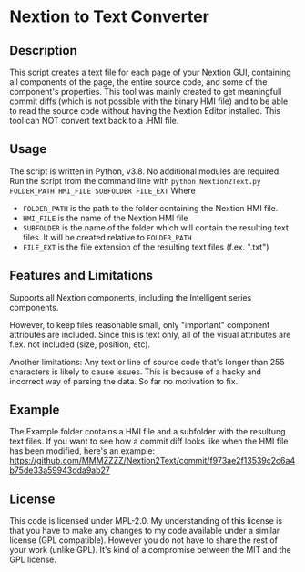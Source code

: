 # Nextion to Text Converter

## Description

This script creates a text file for each page of your Nextion GUI, containing all components of the page, the entire source code, and some of the component's properties. 
This tool was mainly created to get meaningfull commit diffs (which is not possible with the binary HMI file) and to be able to read the source code without having the Nextion Editor installed. 
This tool can NOT convert text back to a .HMI file. 

## Usage

The script is written in Python, v3.8. No additional modules are required. 
Run the script from the command line with
`python Nextion2Text.py FOLDER_PATH HMI_FILE SUBFOLDER FILE_EXT`
Where
* `FOLDER_PATH` is the path to the folder containing the Nextion HMI file.
* `HMI_FILE` is the name of the Nextion HMI file
* `SUBFOLDER` is the name of the folder which will contain the resulting text files. It will be created relative to `FOLDER_PATH`
* `FILE_EXT` is the file extension of the resulting text files (f.ex. ".txt")

## Features and Limitations

Supports all Nextion components, including the Intelligent series components. 

However, to keep files reasonable small, only "important" component attributes are included. Since this is text only, all of the visual attributes are f.ex. not included (size, position, etc). 

Another limitations: Any text or line of source code that's longer than 255 characters is likely to cause issues. This is because of a hacky and incorrect way of parsing the data. So far no motivation to fix.

## Example

The Example folder contains a HMI file and a subfolder with the resultung text files. If you want to see how a commit diff looks like when the HMI file has been modified, here's an example: https://github.com/MMMZZZZ/Nextion2Text/commit/f973ae2f13539c2c6a4b75de33a59943dda9ab27

## License

This code is licensed under MPL-2.0. My understanding of this license is that you have to make any changes to my code available under a similar license (GPL compatible). However you do not have to share the rest of your work (unlike GPL). It's kind of a compromise between the MIT and the GPL license. 
